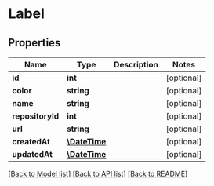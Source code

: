 # Label

## Properties

Name | Type | Description | Notes
------------ | ------------- | ------------- | -------------
**id** | **int** |  | [optional] 
**color** | **string** |  | [optional] 
**name** | **string** |  | [optional] 
**repositoryId** | **int** |  | [optional] 
**url** | **string** |  | [optional] 
**createdAt** | [**\DateTime**](\DateTime.md) |  | [optional] 
**updatedAt** | [**\DateTime**](\DateTime.md) |  | [optional] 

[[Back to Model list]](../../README.md#documentation-for-models) [[Back to API list]](../../README.md#documentation-for-api-endpoints) [[Back to README]](../../README.md)


